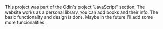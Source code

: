 This project was part of the Odin's project "JavaScript" section.
The website works as a personal library, you can add books and their info.
The basic functionality and design is done. Maybe in the future I'll add some 
more funcionalities.
